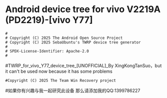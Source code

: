 # Android device tree for vivo V2219A (PD2219)-[vivo Y77]

```
#
# Copyright (C) 2025 The Android Open Source Project
# Copyright (C) 2025 SebaUbuntu's TWRP device tree generator
#
# SPDX-License-Identifier: Apache-2.0
#
```

#TWRP_for_vivo_Y77_device_tree_[UNOFFICIAL]_By XingKongTanSuo，but it can't be used now because it has some problems

```
#Copyright (C) 2025 The Team Win Recovery project
```

#如果你有兴趣与我一起研究此设备 那么请添加我的QQ:1399786227
